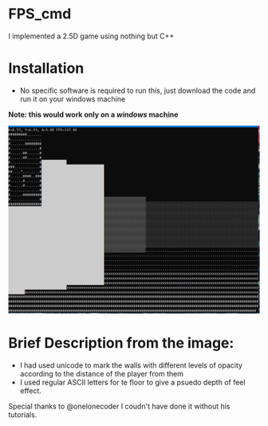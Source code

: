 # FPS_cmd
I implemented a 2.5D game using nothing but C++

# Installation
* No specific software is required to run this, just download the code and run it on your windows machine

**Note: this would work only on a _windows_ machine**

![Image of the code running](https://github.com/notmehul/fps_cmd/blob/master/images/FPS.JPG)

# Brief Description from the image:
* I had used unicode to mark the walls with different levels of opacity according to the distance of the player from them
* I used regular ASCII letters for te floor to give a psuedo depth of feel effect.

Special thanks to @onelonecoder I coudn't have done it without his tutorials.
